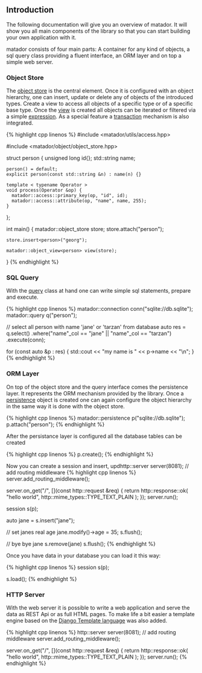 ## Introduction

The following documentation will give you an overview of matador. It will show you all main components of the library so that you can start building your own application with it.

matador consists of four main parts: A container for any kind of objects, a sql query class providing a fluent interface, an ORM layer and on top a simple web server.

### Object Store

The [object store](#prototypes) is the central element. Once it is configured with an object hierarchy, one can insert, update or delete any of objects of the introduced types. Create a view to access all objects of a specific type or of a specific base type. Once the [view](#views) is created all objects can be iterated or filtered via a simple [expression](#expressions). As a special feature a [transaction](#transactions) mechanism is also integrated.

{% highlight cpp linenos %}
  #include <matador/utils/access.hpp>
  
  #include <matador/object/object_store.hpp>

  struct person
  {
    unsigned long id{};
    std::string name;

    person() = default;
    explicit person(const std::string &n) : name(n) {}

    template < typename Operator >
    void process(Operator &op) {
      matador::access::primary_key(op, "id", id);
      matador::access::attribute(op, "name", name, 255);
    }
  };

  int main()
  {
    matador::object_store store;
    store.attach<person>("person");

    store.insert<person>("georg");

    matador::object_view<person> view(store);
  }
{% endhighlight %}

### SQL Query

With the [query](#querries) class at hand one can write simple sql statements, prepare and execute.

{% highlight cpp linenos %}
  matador::connection conn("sqlite://db.sqlite");
  matador::query<person> q("person");

  // select all person with name 'jane' or 'tarzan' from database
  auto res = q.select()
              .where("name"_col == "jane" || "name"_col == "tarzan")
              .execute(conn);

  for (const auto &p : res) {
    std::cout << "my name is " << p->name << "\n";
  }
{% endhighlight %}


### ORM Layer

On top of the object store and the query interface comes the persistence layer. It represents the ORM mechanism provided by the library. Once a [persistence](#persistence) object is created one can again configure the object hierarchy in the same way it is done with the object store.

{% highlight cpp linenos %}
  matador::persistence p("sqlite://db.sqlite");
  p.attach<person>("person");
{% endhighlight %}

After the persistance layer is configured all the database tables can be created

{% highlight cpp linenos %}
  p.create();
{% endhighlight %}

Now you can create a session and insert, updhttp::server server(8081);
// add routing middleware
{% highlight cpp linenos %}
  server.add_routing_middleware();

  server.on_get("/", [](const http::request &req) {
    return http::response::ok(
      "hello world",
      http::mime_types::TYPE_TEXT_PLAIN
    );
  });
  server.run();

  session s(p);

  auto jane = s.insert<person>("jane");

  // set janes real age
  jane.modify()->age = 35;
  s.flush();

  // bye bye jane
  s.remove(jane)
  s.flush();
{% endhighlight %}

Once you have data in your database you can load it this way:

{% highlight cpp linenos %}
  session s(p);

  s.load();
{% endhighlight %}

### HTTP Server

With the web server it is possible to write a web application and serve the data as
REST Api or as full HTML pages. To make life a bit easier a template engine based on
the [Django Template language](https://docs.djangoproject.com/en/3.2/ref/templates/language/)
was also added.

{% highlight cpp linenos %}
  http::server server(8081);
  // add routing middleware
  server.add_routing_middleware();

  server.on_get("/", [](const http::request &req) {
    return http::response::ok(
      "hello world",
      http::mime_types::TYPE_TEXT_PLAIN
    );
  });
  server.run();
{% endhighlight %}
